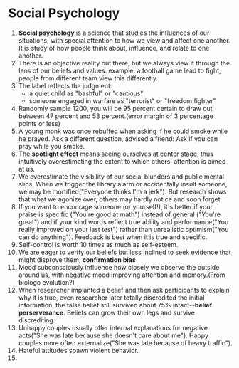 # Social Psychology

1. **Social psychology** is a science that studies the influences of our situations, with special attention to how we view and affect one another. It is study of how people think about, influence, and relate to one another. 
2. There is an objective reality out there, but we always view it through the lens of our beliefs and values. example: a football game lead to fight, people from different team view this differently. 
3. The label reflects the judgment:
    - a quiet child as "bashful" or "cautious"
    - someone engaged in warfare as "terrorist" or "freedom fighter"
4. Randomly sample 1200, you will be 95 percent certain to draw out between 47 percent and 53 percent.(error margin of 3 percentage points or less)
5. A young monk was once rebuffed when asking if he could smoke while he prayed. Ask a different question, advised a friend: Ask if you can pray while you smoke. 
6. The **spotlight effect** means seeing ourselves at center stage, thus intuitively overestimating the extent to which others' attention is aimed at us.
7. We overestimate the visibility of our social blunders and public mental slips. When we trigger the library alarm or accidentally insult someone, we may be mortified("Everyone thinks I'm a jerk"). But research shows that what we agonize over, others may hardly notice and soon forget. 
8. If you want to encourage someone (or yourself!), it's better if your praise is specific ("You're good at math") instead of general ("You're great") and if your kind words reflect true ability and performance("You really improved on your last test") rather than unrealistic optimism("You can do anything"). Feedback is best when it is true and specific. 
9. Self-control is worth 10 times as much as self-esteem. 
10. We are eager to verify our beliefs but less inclined to seek evidence that might disprove them, **confirmation bias**
11. Mood subconsciously influence how closely we observe the outside around us, with negative mood improving attention and memory.(From biologo evolution?)
12. When researcher implanted a belief and then ask participants to explain why it is true, even researcher later totally discredited the initial information, the false belief still survived about 75% intact--**belief perserverance**. Beliefs can grow their own legs and survive discrediting. 
13. Unhappy couples usually offer internal explanations for negative acts("She was late because she doesn't care about me"). Happy couples more often externalize("She was late because of heavy traffic"). 
14. Hateful attitudes spawn violent behavior.
15. 
